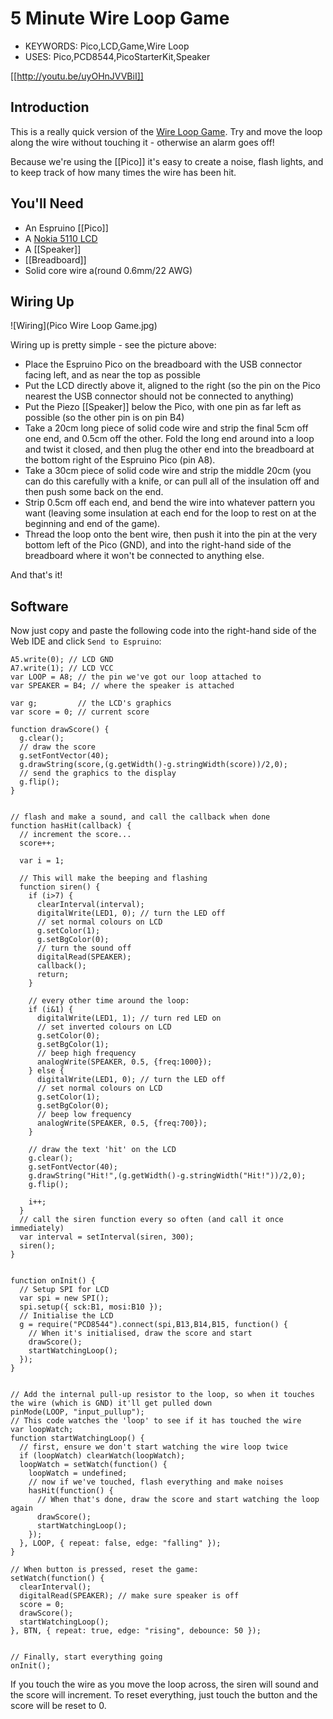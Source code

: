 <!--- Copyright (c) 2015 Gordon Williams, Pur3 Ltd. See the file LICENSE for copying permission. -->
5 Minute Wire Loop Game
=====================

* KEYWORDS: Pico,LCD,Game,Wire Loop
* USES: Pico,PCD8544,PicoStarterKit,Speaker

[[http://youtu.be/uyOHnJVVBiI]]

Introduction
-----------

This is a really quick version of the [Wire Loop Game](http://en.wikipedia.org/wiki/Wire_loop_game). Try and move the loop along the wire without touching it - otherwise an alarm goes off!

Because we're using the [[Pico]] it's easy to create a noise, flash lights, and to keep track of how many times the wire has been hit.

You'll Need
----------

* An Espruino [[Pico]]
* A [Nokia 5110 LCD](/PCD8544)
* A [[Speaker]]
* [[Breadboard]]
* Solid core wire a(round 0.6mm/22 AWG)

Wiring Up
--------

![Wiring](Pico Wire Loop Game.jpg)

Wiring up is pretty simple - see the picture above:

* Place the Espruino Pico on the breadboard with the USB connector facing left, and as near the top as possible
* Put the LCD directly above it, aligned to the right (so the pin on the Pico nearest the USB connector should not be connected to anything)
* Put the Piezo [[Speaker]] below the Pico, with one pin as far left as possible (so the other pin is on pin B4)
* Take a 20cm long piece of solid code wire and strip the final 5cm off one end, and 0.5cm off the other. Fold the long end around into a loop and twist it closed, and then plug the other end into the breadboard at the bottom right of the Espruino Pico (pin A8).
* Take a 30cm piece of solid code wire and strip the middle 20cm (you can do this carefully with a knife, or can pull all of the insulation off and then push some back on the end.
* Strip 0.5cm off each end, and bend the wire into whatever pattern you want (leaving some insulation at each end for the loop to rest on at the beginning and end of the game).
* Thread the loop onto the bent wire, then push it into the pin at the very bottom left of the Pico (GND), and into the right-hand side of the breadboard where it won't be connected to anything else.

And that's it!


Software
-------

Now just copy and paste the following code into the right-hand side of the Web IDE and click `Send to Espruino`:

```
A5.write(0); // LCD GND
A7.write(1); // LCD VCC
var LOOP = A8; // the pin we've got our loop attached to
var SPEAKER = B4; // where the speaker is attached

var g;         // the LCD's graphics
var score = 0; // current score

function drawScore() {
  g.clear();
  // draw the score
  g.setFontVector(40);
  g.drawString(score,(g.getWidth()-g.stringWidth(score))/2,0);
  // send the graphics to the display
  g.flip();
}


// flash and make a sound, and call the callback when done
function hasHit(callback) {
  // increment the score...
  score++;

  var i = 1;
  
  // This will make the beeping and flashing
  function siren() {
    if (i>7) {
      clearInterval(interval);
      digitalWrite(LED1, 0); // turn the LED off
      // set normal colours on LCD
      g.setColor(1);
      g.setBgColor(0);
      // turn the sound off
      digitalRead(SPEAKER);
      callback();
      return;
    }
    
    // every other time around the loop:
    if (i&1) {
      digitalWrite(LED1, 1); // turn red LED on
      // set inverted colours on LCD
      g.setColor(0);
      g.setBgColor(1);
      // beep high frequency
      analogWrite(SPEAKER, 0.5, {freq:1000});
    } else {
      digitalWrite(LED1, 0); // turn the LED off
      // set normal colours on LCD
      g.setColor(1);
      g.setBgColor(0);
      // beep low frequency
      analogWrite(SPEAKER, 0.5, {freq:700});
    }

    // draw the text 'hit' on the LCD
    g.clear();
    g.setFontVector(40);
    g.drawString("Hit!",(g.getWidth()-g.stringWidth("Hit!"))/2,0);
    g.flip();

    i++;
  }
  // call the siren function every so often (and call it once immediately)
  var interval = setInterval(siren, 300);
  siren();
}


function onInit() {
  // Setup SPI for LCD
  var spi = new SPI();
  spi.setup({ sck:B1, mosi:B10 });
  // Initialise the LCD
  g = require("PCD8544").connect(spi,B13,B14,B15, function() {
    // When it's initialised, draw the score and start
    drawScore();
    startWatchingLoop();
  });
}


// Add the internal pull-up resistor to the loop, so when it touches the wire (which is GND) it'll get pulled down
pinMode(LOOP, "input_pullup");
// This code watches the 'loop' to see if it has touched the wire
var loopWatch;
function startWatchingLoop() {
  // first, ensure we don't start watching the wire loop twice
  if (loopWatch) clearWatch(loopWatch);
  loopWatch = setWatch(function() {
    loopWatch = undefined;
    // now if we've touched, flash everything and make noises
    hasHit(function() {
      // When that's done, draw the score and start watching the loop again
      drawScore();
      startWatchingLoop();
    });
  }, LOOP, { repeat: false, edge: "falling" });
}

// When button is pressed, reset the game:
setWatch(function() {
  clearInterval();
  digitalRead(SPEAKER); // make sure speaker is off
  score = 0;
  drawScore();
  startWatchingLoop();
}, BTN, { repeat: true, edge: "rising", debounce: 50 });


// Finally, start everything going
onInit();
```

If you touch the wire as you move the loop across, the siren will sound and the score will increment. To reset everything, just touch the button and the score will be reset to 0.
